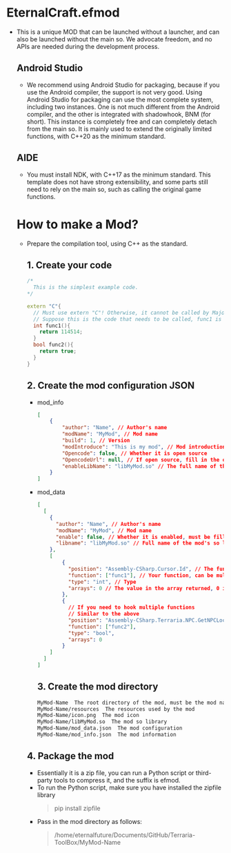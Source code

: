 # **EternalCraft.efmod**

* This is a unique MOD that can be launched without a launcher, and can also be launched without the main so. We advocate freedom, and no APIs are needed during the development process.

  ## Android Studio

  * We recommend using Android Studio for packaging, because if you use the Android compiler, the support is not very good. Using Android Studio for packaging can use the most complete system, including two instances. One is not much different from the Android compiler, and the other is integrated with shadowhook, BNM (for short). This instance is completely free and can completely detach from the main so. It is mainly used to extend the originally limited functions, with C++20 as the minimum standard.

  ## AIDE

  * You must install NDK, with C++17 as the minimum standard. This template does not have strong extensibility, and some parts still need to rely on the main so, such as calling the original game functions.

  # How to make a Mod?

  * Prepare the compilation tool, using C++ as the standard.

    ## 1. Create your code

    ```C++
    /*
      This is the simplest example code.
    */

    extern "C"{
      // Must use extern "C"! Otherwise, it cannot be called by Major because the functions of the binary package will not have modifiers.
      // Suppose this is the code that needs to be called, func1 is an int type that returns 114514, func2 is a bool type, and returns true.
      int func1(){
        return 114514;
      }
      bool func2(){
        return true;
      }
    }
    ```

    ## 2. Create the mod configuration JSON

    * mod_info

      ```Json
      [
          {
              "author": "Name", // Author's name
              "modName": "MyMod", // Mod name
              "build": 1, // Version
              "modIntroduce": "This is my mod", // Mod introduction
              "Opencode": false, // Whether it is open source
              "OpencodeUrl": null, // If open source, fill in the open source link
              "enableLibName": "libMyMod.so" // The full name of the so library called
          }
      ]
      ```

    * mod_data

      ```Json
      [
        [
          {
            "author": "Name", // Author's name
            "modName": "MyMod", // Mod name
            "enable": false, // Whether it is enabled, must be filled with false
            "libname": "libMyMod.so" // Full name of the mod's so library
          },
          [
              {
                "position": "Assembly-CSharp.Cursor.Id", // The function to be hooked, the first is the name of the dll, the second is the namespace (if there is none, then directly fill in the third), the third is the function/field
                "function": ["func1"], // Your function, can be multiple such as ["func1", "func2"]
                "type": "int", // Type
                "arrays": 0 // The value in the array returned, 0 is the first value, 1 is the second value and so on
              },
              {
                // If you need to hook multiple functions
                // Similar to the above
                "position": "Assembly-CSharp.Terraria.NPC.GetNPCLocation", 
                "function": ["func2"],
                "type": "bool",
                "arrays": 0
              }
          ]
        ]
      ]
      ```

      ## 3. Create the mod directory

      ```txt
      MyMod-Name  The root directory of the mod, must be the mod name + author's name
      MyMod-Name/resources  The resources used by the mod
      MyMod-Name/icon.png  The mod icon
      MyMod-Name/libMyMod.so  The mod so library
      MyMod-Name/mod_data.json  The mod configuration
      MyMod-Name/mod_info.json  The mod information
      ```

    ## 4. Package the mod

    * Essentially it is a zip file, you can run a Python script or third-party tools to compress it, and the suffix is efmod.
    * To run the Python script, make sure you have installed the zipfile library
      > pip install zipfile
    * Pass in the mod directory as follows:
      > /home/eternalfuture/Documents/GitHub/Terraria-ToolBox/MyMod-Name

